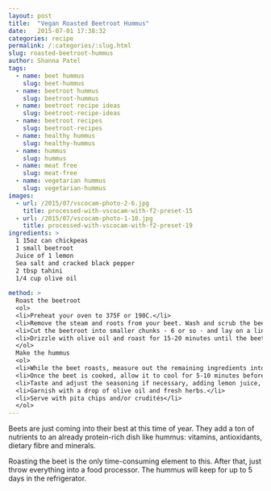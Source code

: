 ```yaml
---
layout: post
title:  "Vegan Roasted Beetroot Hummus"
date:   2015-07-01 17:38:32
categories: recipe
permalink: /:categories/:slug.html
slug: roasted-beetroot-hummus
author: Shanna Patel
tags: 
  - name: beet hummus
    slug: beet-hummus
  - name: beetroot hummus
    slug: beetroot-hummus
  - name: beetroot recipe ideas
    slug: beetroot-recipe-ideas
  - name: beetroot recipes
    slug: beetroot-recipes
  - name: healthy hummus
    slug: healthy-hummus
  - name: hummus
    slug: hummus
  - name: meat free
    slug: meat-free
  - name: vegetarian hummus
    slug: vegetarian-hummus
images: 
  - url: /2015/07/vscocam-photo-2-6.jpg
    title: processed-with-vscocam-with-f2-preset-15
  - url: /2015/07/vscocam-photo-1-10.jpg
    title: processed-with-vscocam-with-f2-preset-19
ingredients: >
  1 15oz can chickpeas
  1 small beetroot
  Juice of 1 lemon
  Sea salt and cracked black pepper
  2 tbsp tahini
  1/4 cup olive oil
  
method: >
  Roast the beetroot
  <ol>
  <li>Preheat your oven to 375F or 190C.</li>
  <li>Remove the steam and roots from your beet. Wash and scrub the beet under the tap and peel it.</li>
  <li>Cut the beetroot into smaller chunks - 6 or so - and lay on a lined baking tray.</li>
  <li>Drizzle with olive oil and roast for 15-20 minutes until the beet is tender.</li>
  </ol>
  Make the hummus
  <ol>
  <li>While the beet roasts, measure out the remaining ingredients into your food processor.</li>
  <li>Once the beet is cooked, allow it to cool for 5-10 minutes before adding to the food processor and pulse until thoroughly combined with the other ingredients. If it seems too thick, you may add 1-2 tbsp of water.</li>
  <li>Taste and adjust the seasoning if necessary, adding lemon juice, salt or pepper.</li>
  <li>Garnish with a drop of olive oil and fresh herbs.</li>
  <li>Serve with pita chips and/or crudités</li>
  </ol>
---
```

<p>Beets are just coming into their best at this time of year. They add a ton of nutrients to an already protein-rich dish like hummus: vitamins, antioxidants, dietary fibre and minerals.</p>
<p>Roasting the beet is the only time-consuming element to this. After that, just throw everything into a food processor. The hummus will keep for up to 5 days in the refrigerator.</p>

